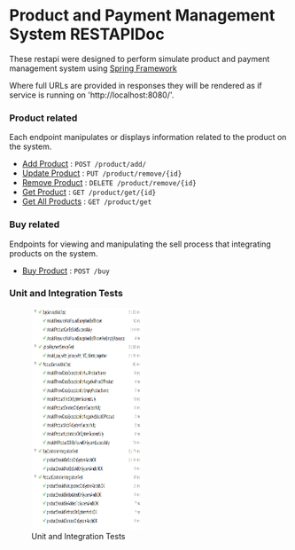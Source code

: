 # Product and Payment Management System RESTAPIDoc

These restapi were designed to perform simulate product and payment management system using [Spring Framework](https://spring.io/)

Where full URLs are provided in responses they will be rendered as if service
is running on 'http://localhost:8080/'.

### Product related

Each endpoint manipulates or displays information related to the product on the system.

* [Add Product](src/main/java/com/iyzico/challenge/controller/ProductController.java) : `POST /product/add/`
* [Update Product](src/main/java/com/iyzico/challenge/controller/ProductController.java) : `PUT /product/remove/{id}`
* [Remove Product](src/main/java/com/iyzico/challenge/controller/ProductController.java) : `DELETE /product/remove/{id}`
* [Get Product](src/main/java/com/iyzico/challenge/controller/ProductController.java) : `GET /product/get/{id}`
* [Get All Products](src/main/java/com/iyzico/challenge/controller/ProductController.java) : `GET /product/get`


### Buy related

Endpoints for viewing and manipulating the sell process that integrating products on the system.

* [Buy Product](src/main/java/com/iyzico/challenge/controller/BuyController.java) : `POST /buy`

### Unit and Integration Tests 
<p align="center">
  <figure>
  <img  width="200" height="400" alt='Unit and Integration Tests' src='1.PNG'/>
   <figcaption>Unit and Integration Tests</figcaption>
  </figure>
</p>
 
